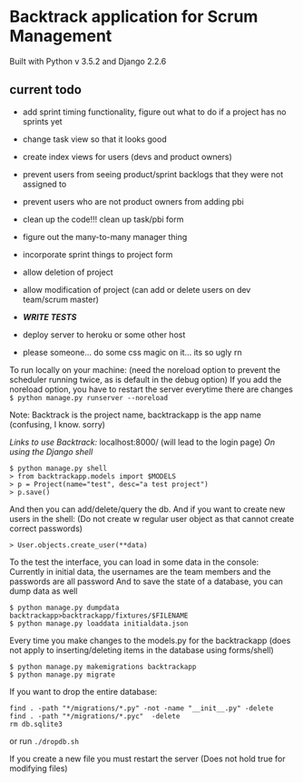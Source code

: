 # Backtrack application for Scrum Management
Built with Python v 3.5.2 and Django 2.2.6

## current todo
* add sprint timing functionality, figure out what to do if a project has no sprints yet
* change task view so that it looks good

* create index views for users (devs and product owners)
* prevent users from seeing product/sprint backlogs that they were not assigned to
* prevent users who are not product owners from adding pbi

* clean up the code!!! clean up task/pbi form
* figure out the many-to-many manager thing

* incorporate sprint things to project form
* allow deletion of project
* allow modification of project (can add or delete users on dev team/scrum master)

* ***WRITE TESTS***
* deploy server to heroku or some other host
* please someone... do some css magic on it... its so ugly rn

To run locally on your machine: (need the noreload option to prevent the scheduler running twice, as is default in the debug option)
If you add the noreload option, you have to restart the server everytime there are changes
`$ python manage.py runserver --noreload`

Note: Backtrack is the project name, backtrackapp is the app name (confusing, I know. sorry)

*Links to use Backtrack:*
localhost:8000/
(will lead to the login page)
*On using the Django shell*
```
$ python manage.py shell
> from backtrackapp.models import $MODELS
> p = Project(name="test", desc="a test project")
> p.save()
```
And then you can add/delete/query the db.
And if you want to create new users in the shell:
(Do not create w regular user object as that cannot create correct passwords)
```
> User.objects.create_user(**data)
```
To the test the interface, you can load in some data in the console:
Currently in initial data, the usernames are the team members and the passwords are all password
And to save the state of a database, you can dump data as well
```
$ python manage.py dumpdata backtrackapp>backtrackapp/fixtures/$FILENAME
$ python manage.py loaddata initialdata.json
```

Every time you make changes to the models.py for the backtrackapp (does not apply to inserting/deleting items in the database using forms/shell)
```
$ python manage.py makemigrations backtrackapp
$ python manage.py migrate
```

If you want to drop the entire database:
```
find . -path "*/migrations/*.py" -not -name "__init__.py" -delete
find . -path "*/migrations/*.pyc"  -delete
rm db.sqlite3
```
or run `./dropdb.sh`


If you create a new file you must restart the server
(Does not hold true for modifying files)
